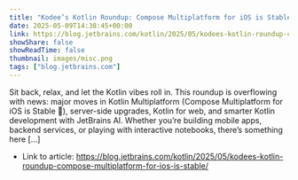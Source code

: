 ```yaml
---
title: "Kodee’s Kotlin Roundup: Compose Multiplatform for iOS is Stable (Plus AI, Web, and More!)"
date: 2025-05-09T14:38:45+00:00
link: https://blog.jetbrains.com/kotlin/2025/05/kodees-kotlin-roundup-compose-multiplatform-for-ios-is-stable/
showShare: false
showReadTime: false
thumbnail: images/misc.png
tags: ["blog.jetbrains.com"]
---
```

Sit back, relax, and let the Kotlin vibes roll in. This roundup is overflowing with news: major moves in Kotlin Multiplatform (Compose Multiplatform for iOS is Stable 🎉), server-side upgrades, Kotlin for web, and smarter Kotlin development with JetBrains AI. Whether you’re building mobile apps, backend services, or playing with interactive notebooks, there’s something here […]

- Link to article: https://blog.jetbrains.com/kotlin/2025/05/kodees-kotlin-roundup-compose-multiplatform-for-ios-is-stable/